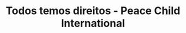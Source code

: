 ---
title: Todos temos direitos - Peace Child International
width: 1600
height: 1034
pages:
  - 1.jpg
  - 2.jpg
  - 3.jpg
  - 4.jpg
  - 5.jpg
  - 6.jpg
  - 7.jpg
  - 8.jpg
  - 9.jpg
  - 10.jpg
  - 11.jpg
  - 12.jpg
  - 13.jpg
  - 14.jpg
  - 15.jpg
  - 16.jpg
  - 17.jpg
  - 18.jpg
  - 19.jpg
  - 20.jpg
  - 21.jpg
  - 22.jpg
  - 23.jpg
  - 24.jpg
  - 25.jpg
  - 26.jpg
  - 27.jpg
  - 28.jpg
  - 29.jpg
  - 30.jpg
  - 31.jpg
  - 32.jpg
  - 33.jpg
  - 34.jpg
  - 35.jpg
  - 36.jpg
  - 37.jpg
  - 38.jpg
  - 39.jpg
  - 40.jpg
  - 41.jpg
  - 42.jpg
  - 43.jpg
  - 44.jpg
  - 45.jpg
  - 46.jpg
  - 47.jpg
  - 48.jpg
  - 49.jpg
  - 50.jpg
  - 51.jpg
  - 52.jpg
  - 53.jpg
  - 54.jpg
  - 55.jpg
  - 56.jpg
  - 57.jpg
  - 58.jpg
  - 59.jpg
  - 60.jpg
  - 61.jpg
  - 62.jpg
  - 63.jpg
  - 64.jpg
  - 65.jpg
  - 66.jpg
  - 67.jpg
  - 68.jpg
  - 69.jpg
  - 70.jpg
  - 71.jpg
  - 72.jpg
  - 73.jpg
  - 74.jpg
  - 75.jpg
  - 76.jpg
  - 77.jpg
  - 78.jpg
  - 79.jpg
  - 80.jpg
  - 81.jpg
  - 82.jpg
  - 83.jpg
  - 84.jpg
  - 85.jpg
  - 86.jpg
  - 87.jpg
  - 88.jpg
  - 89.jpg
  - 90.jpg
  - 91.jpg
  - 92.jpg
  - 93.jpg
  - 94.jpg
  - 95.jpg
---